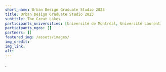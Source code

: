 ```yaml
---
short_name: Urban Design Graduate Studio 2023 
title: Urban Design Graduate Studio 2023
subtitle: The Great Lakes 
participants_universities: [Université de Montréal, Université Laurentienne]
participants_ngos: []
partners: []
featured_img: /assets/images/
img_credit: 
img_link: 
alt:
---
```

.
